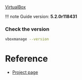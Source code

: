 [VirtualBox](https://www.virtualbox.org) 

!!! note
    Guide version: **5.2.0r118431**

### Check the version

```bash
vboxmanage --version
```

# Reference

- [Project page](https://www.virtualbox.org)
